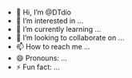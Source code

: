 - 👋 Hi, I’m @DTdio
- 👀 I’m interested in ...
- 🌱 I’m currently learning ...
- 💞️ I’m looking to collaborate on ...
- 📫 How to reach me ...
- 😄 Pronouns: ...
- ⚡ Fun fact: ...

<!---
DTdio/DTdio is a ✨ special ✨ repository because its `README.md` (this file) appears on your GitHub profile.
You can click the Preview link to take a look at your changes.
--->
